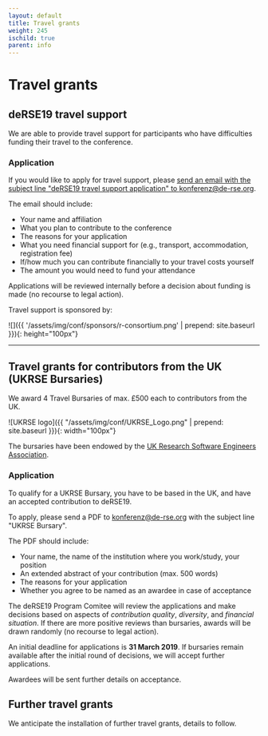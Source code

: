 ```yaml
--- 
layout: default 
title: Travel grants
weight: 245
ischild: true
parent: info
---
```


# Travel grants

## deRSE19 travel support

We are able to provide travel support for participants who have difficulties
funding their travel to the conference.

### Application

If you would like to apply for travel support, please [send an email with the
subject line "deRSE19 travel support application" to konferenz@de-rse.org](mailto:konferenz@de-rse.org?subject=[deRSE19]%20travel%20support%20application).

The email should include:

- Your name and affiliation
- What you plan to contribute to the conference
- The reasons for your application
- What you need financial support for (e.g., transport, accommodation, registration fee)
- If/how much you can contribute financially to your travel costs yourself
- The amount you would need to fund your attendance

Applications will be reviewed internally before a decision about funding is made (no recourse to legal action).

Travel support is sponsored by:

![]({{ '/assets/img/conf/sponsors/r-consortium.png' | prepend: site.baseurl }}){: height="100px"}

---

## Travel grants for contributors from the UK (UKRSE Bursaries)

We award 4 Travel Bursaries of max. £500 each to contributors from the UK.

![UKRSE logo]({{ "/assets/img/conf/UKRSE_Logo.png" | prepend: site.baseurl }}){: width="100px"}

The bursaries have been endowed by the [UK Research Software Engineers Association](https://rse.ac.uk/).

### Application

To qualify for a UKRSE Bursary, you have to be based in the UK, and have an
accepted contribution to deRSE19.

To apply, please send a PDF to 
[konferenz@de-rse.org](mailto:konferenz@de-rse.org)
with the subject line "UKRSE Bursary".

The PDF should include:
- Your name, the name of the institution where you work/study, your position
- An extended abstract of your contribution (max. 500 words)
- The reasons for your application
- Whether you agree to be named as an awardee in case of acceptance

The deRSE19 Program Comitee will review the applications and make decisions
based on aspects of *contribution quality*, *diversity*, and *financial situation*.
If there are more positive reviews than bursaries, awards will be drawn randomly
(no recourse to legal action).

An initial deadline for applications is **31 March 2019**. If bursaries remain
available after the initial round of decisions, we will accept further
applications.

Awardees will be sent further details on acceptance.

## Further travel grants

We anticipate the installation of further travel grants, details to follow.
